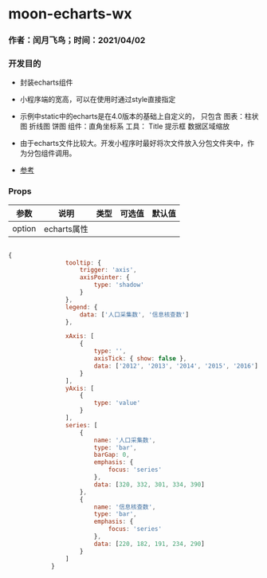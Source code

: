 # moon-echarts-wx

### 作者：闰月飞鸟；时间：2021/04/02
### 开发目的
- 封装echarts组件
- 小程序端的宽高，可以在使用时通过style直接指定
- 示例中static中的echarts是在4.0版本的基础上自定义的， 只包含 图表：柱状图  折线图 饼图 组件：直角坐标系 工具： Title 提示框 数据区域缩放  
- 由于echarts文件比较大。开发小程序时最好将次文件放入分包文件夹中，作为分包组件调用。

- [参考](https://github.com/ecomfe/echarts-for-weixin/tree/master/ec-canvas)

### Props 
参数 |说明|类型|可选值|默认值
---|---|---|---|---
option | echarts属性  

``` js

{
				tooltip: {
					trigger: 'axis',
					axisPointer: {
						type: 'shadow'
					}
				},
				legend: {
					data: ['人口采集数', '信息核查数']
				},

				xAxis: [
					{
						type: '',
						axisTick: { show: false },
						data: ['2012', '2013', '2014', '2015', '2016']
					}
				],
				yAxis: [
					{
						type: 'value'
					}
				],
				series: [
					{
						name: '人口采集数',
						type: 'bar',
						barGap: 0,
						emphasis: {
							focus: 'series'
						},
						data: [320, 332, 301, 334, 390]
					},
					{
						name: '信息核查数',
						type: 'bar',
						emphasis: {
							focus: 'series'
						},
						data: [220, 182, 191, 234, 290]
					}
				]
			}
```
